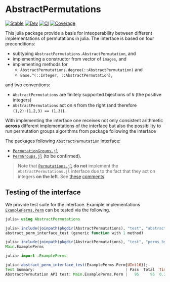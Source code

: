 # AbstractPermutations

[![Stable](https://img.shields.io/badge/docs-stable-blue.svg)](https://kalmarek.github.io/AbstractPermutations.jl/stable/)
[![Dev](https://img.shields.io/badge/docs-dev-blue.svg)](https://kalmarek.github.io/AbstractPermutations.jl/dev/)
[![CI](https://github.com/kalmarek/AbstractPermutations.jl/actions/workflows/CI.yml/badge.svg)](https://github.com/kalmarek/AbstractPermutations.jl/actions/workflows/CI.yml)
[![Coverage](https://codecov.io/gh/kalmarek/AbstractPermutations.jl/branch/main/graph/badge.svg)](https://codecov.io/gh/kalmarek/AbstractPermutations.jl)

This julia package provide a basis for inteoperability between different implementations of permutations in julia.
The interface is based on four preconditions:

* subtyping `AbstractPermutations.AbstractPermutation`, and
* implementing a constructor from vector of `images`, and
* implementing methods for
  * `AbstractPermutations.degree(::AbstractPermutation)` and
  * `Base.^(::Integer, ::AbstractPermutation)`,

and two conventions:

* `AbstractPermutations` are finitely supported bijections of `N` (the positive integers)
* `AbstractPermutations` act on `N` from the right (and therefore `(1,2)·(1,2,3) == (1,3)`).

With implementing the interface one receives not only consistent arithmetic **across** different implementations of the interface but also the possibility to run permutation groups algorithms from package following the interface

The packages following `AbstractPermutation` interface:

* [`PermutationGroups.jl`](https://github.com/kalmarek/PermutationGroups.jl)
* [`PermGroups.jl`](https://github.com/jmichel7/PermGroups.jl/) (to be confirmed).

> Note that [`Permutations.jl`](https://github.com/scheinerman/Permutations.jl) **do not** implement the `AbstractPermutations.jl` interface due to the fact that they act on integers **on the left**. See [these](https://github.com/scheinerman/Permutations.jl/issues/42#issuecomment-1826868005) [comments](https://github.com/scheinerman/Permutations.jl/issues/42#issuecomment-1830242636).

## Testing of the interface

We provide test suite for the interface. Example implementations [`ExamplePerms.Perm`](https://github.com/kalmarek/AbstractPermutations.jl/blob/main/test/perms_by_images.jl) can be tested via the following.

```julia
julia> using AbstractPermutations

julia> include(joinpath(pkgdir(AbstractPermutations), "test", "abstract_perm_API.jl"))
abstract_perm_interface_test (generic function with 1 method)

julia> include(joinpath(pkgdir(AbstractPermutations), "test", "perms_by_images.jl")) # include your own implementation
Main.ExamplePerms

julia> import .ExamplePerms

julia> abstract_perm_interface_test(ExamplePerms.Perm{UInt16});
Test Summary:                                        | Pass  Total  Time
AbstractPermutation API test: Main.ExamplePerms.Perm |   95     95  0.3s

```
